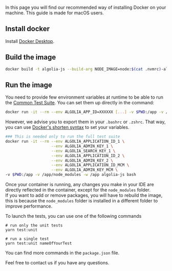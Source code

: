 In this page you will find our recommended way of installing Docker on your machine. 
This guide is made for macOS users.

## Install docker

Install [Docker Desktop](https://docs.docker.com/get-docker/).

## Build the image

```bash
docker build -t algolia-js --build-arg NODE_IMAGE=node:$(cat .nvmrc)-alpine .
```

## Run the image

You need to provide few environment variables at runtime to be able to run the [Common Test Suite](https://github.com/algolia/algoliasearch-client-specs/tree/master/common-test-suite).
You can set them up directly in the command:

```bash
docker run -it --rm --env ALGOLIA_APP_ID=XXXXXX [...] -v $PWD:/app -v /app/node_modules -w /app algolia-js bash
```

However, we advise you to export them in your `.bashrc` or `.zshrc`. That way, you can use [Docker's shorten syntax](https://docs.docker.com/engine/reference/commandline/run/#set-environment-variables--e---env---env-file) to set your variables.

```bash
### This is needed only to run the full test suite
docker run -it --rm --env ALGOLIA_APPLICATION_ID_1 \
                    --env ALGOLIA_ADMIN_KEY_1 \
                    --env ALGOLIA_SEARCH_KEY_1 \
                    --env ALGOLIA_APPLICATION_ID_2 \
                    --env ALGOLIA_ADMIN_KEY_2 \
                    --env ALGOLIA_APPLICATION_ID_MCM \
                    --env ALGOLIA_ADMIN_KEY_MCM \
-v $PWD:/app -v /app/node_modules -w /app algolia-js bash
```

Once your container is running, any changes you make in your IDE are directly reflected in the container, except for the `node_modules` folder.  
If you want to add or remove packages, you will have to rebuild the image, this is because the `node_modules` folder is installed in a different folder to improve performance.

To launch the tests, you can use one of the following commands
```shell script
# run only the unit tests
yarn test:unit

# run a single test
yarn test:unit nameOfYourTest
```

You can find more commands in the `package.json` file.

Feel free to contact us if you have any questions.
